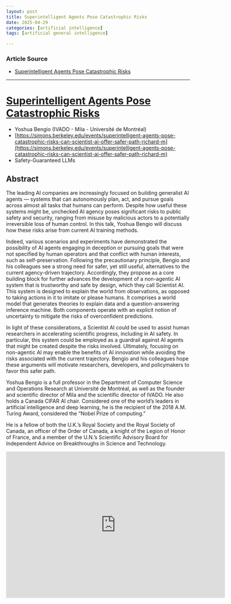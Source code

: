 ```yaml
---
layout: post
title: Superintelligent Agents Pose Catastrophic Risks  
date: 2025-04-29
categories: [artificial intelligence]
tags: [artificial general intelligence]

---
```


### Article Source


* [Superintelligent Agents Pose Catastrophic Risks](https://www.youtube.com/watch?v=g0ljOgBo5uY)

---


# [Superintelligent Agents Pose Catastrophic Risks](https://www.youtube.com/watch?v=g0ljOgBo5uY)

* Yoshua Bengio (IVADO - Mila - Université de Montréal)
* [https://simons.berkeley.edu/events/superintelligent-agents-pose-catastrophic-risks-can-scientist-ai-offer-safer-path-richard-m](https://simons.berkeley.edu/events/superintelligent-agents-pose-catastrophic-risks-can-scientist-ai-offer-safer-path-richard-m)
* Safety-Guaranteed LLMs

## Abstract

The leading AI companies are increasingly focused on building generalist AI agents — systems that can autonomously plan, act, and pursue goals across almost all tasks that humans can perform. Despite how useful these systems might be, unchecked AI agency poses significant risks to public safety and security, ranging from misuse by malicious actors to a potentially irreversible loss of human control. In this talk, Yoshua Bengio will discuss how these risks arise from current AI training methods. 

Indeed, various scenarios and experiments have demonstrated the possibility of AI agents engaging in deception or pursuing goals that were not specified by human operators and that conflict with human interests, such as self-preservation. Following the precautionary principle, Bengio and his colleagues see a strong need for safer, yet still useful, alternatives to the current agency-driven trajectory. Accordingly, they propose as a core building block for further advances the development of a non-agentic AI system that is trustworthy and safe by design, which they call Scientist AI. This system is designed to explain the world from observations, as opposed to taking actions in it to imitate or please humans. It comprises a world model that generates theories to explain data and a question-answering inference machine. Both components operate with an explicit notion of uncertainty to mitigate the risks of overconfident predictions. 

In light of these considerations, a Scientist AI could be used to assist human researchers in accelerating scientific progress, including in AI safety. In particular, this system could be employed as a guardrail against AI agents that might be created despite the risks involved. Ultimately, focusing on non-agentic AI may enable the benefits of AI innovation while avoiding the risks associated with the current trajectory. Bengio and his colleagues hope these arguments will motivate researchers, developers, and policymakers to favor this safer path.

Yoshua Bengio is a full professor in the Department of Computer Science and Operations Research at Université de Montréal, as well as the founder and scientific director of Mila and the scientific director of IVADO. He also holds a Canada CIFAR AI chair. Considered one of the world’s leaders in artificial intelligence and deep learning, he is the recipient of the 2018 A.M. Turing Award, considered the “Nobel Prize of computing.”

He is a fellow of both the U.K.’s Royal Society and the Royal Society of Canada, an officer of the Order of Canada, a knight of the Legion of Honor of France, and a member of the U.N.’s Scientific Advisory Board for Independent Advice on Breakthroughs in Science and Technology.

<iframe width="600" height="400" src="https://www.youtube.com/embed/g0ljOgBo5uY?si=voohAjhdFkzR9bXt" title="YouTube video player" frameborder="0" allow="accelerometer; autoplay; clipboard-write; encrypted-media; gyroscope; picture-in-picture; web-share" referrerpolicy="strict-origin-when-cross-origin" allowfullscreen></iframe>


